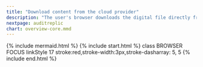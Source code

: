 ```yaml
---
title: "Download content from the cloud provider"
description: "The user's browser downloads the digital file directly from the cloud service"
nextpage: auditreplic
chart: overview-core.mmd
---
```

{% include mermaid.html %}
{% include start.html %}
  class BROWSER FOCUS
  linkStyle 17 stroke:red,stroke-width:3px,stroke-dasharray: 5, 5
{% include end.html %}
